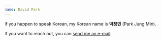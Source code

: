 ```yaml
---
name: David Park
---
```


If you happen to speak Korean, my Korean name is **박정민** (Park Jung Min).

If you want to reach out, you can [send me an e-mail][email].

[email]: mailto:dpjungmin@gmail.com
